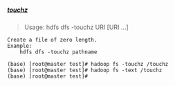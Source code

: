 
##### [touchz](https://hadoop.apache.org/docs/r2.6.5/hadoop-project-dist/hadoop-common/FileSystemShell.html#touchz)

> Usage: hdfs dfs -touchz URI [URI ...]
```
Create a file of zero length.
Example:
    hdfs dfs -touchz pathname
```

```
(base) [root@master test]# hadoop fs -touchz /touchz
(base) [root@master test]# hadoop fs -text /touchz
(base) [root@master test]# 
```
